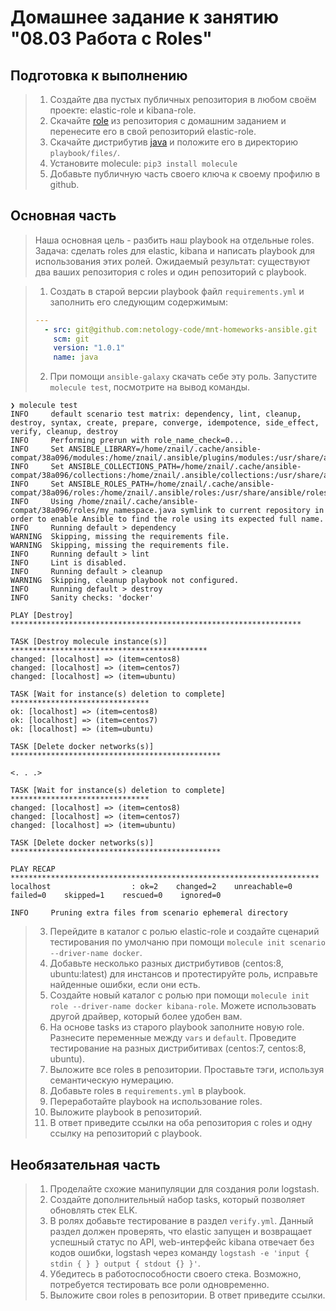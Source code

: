 # Домашнее задание к занятию "08.03 Работа с Roles"

## Подготовка к выполнению
>1. Создайте два пустых публичных репозитория в любом своём проекте: elastic-role и kibana-role.
>2. Скачайте [role](./roles/) из репозитория с домашним заданием и перенесите его в свой репозиторий elastic-role.
>3. Скачайте дистрибутив [java](https://www.oracle.com/java/technologies/javase-jdk11-downloads.html) и положите его в директорию `playbook/files/`. 
>4. Установите molecule: `pip3 install molecule`
>5. Добавьте публичную часть своего ключа к своему профилю в github.

## Основная часть

>Наша основная цель - разбить наш playbook на отдельные roles. Задача: сделать roles для elastic, kibana и написать playbook для использования этих ролей. Ожидаемый результат: существуют два ваших репозитория с roles и один репозиторий с playbook.

>1. Создать в старой версии playbook файл `requirements.yml` и заполнить его следующим содержимым:
>   ```yaml
>   ---
>     - src: git@github.com:netology-code/mnt-homeworks-ansible.git
>       scm: git
>       version: "1.0.1"
>       name: java 
>   ```
>2. При помощи `ansible-galaxy` скачать себе эту роль. Запустите  `molecule test`, посмотрите на вывод команды.
```
❯ molecule test
INFO     default scenario test matrix: dependency, lint, cleanup, destroy, syntax, create, prepare, converge, idempotence, side_effect, verify, cleanup, destroy
INFO     Performing prerun with role_name_check=0...
INFO     Set ANSIBLE_LIBRARY=/home/znail/.cache/ansible-compat/38a096/modules:/home/znail/.ansible/plugins/modules:/usr/share/ansible/plugins/modules
INFO     Set ANSIBLE_COLLECTIONS_PATH=/home/znail/.cache/ansible-compat/38a096/collections:/home/znail/.ansible/collections:/usr/share/ansible/collections
INFO     Set ANSIBLE_ROLES_PATH=/home/znail/.cache/ansible-compat/38a096/roles:/home/znail/.ansible/roles:/usr/share/ansible/roles:/etc/ansible/roles
INFO     Using /home/znail/.cache/ansible-compat/38a096/roles/my_namespace.java symlink to current repository in order to enable Ansible to find the role using its expected full name.
INFO     Running default > dependency
WARNING  Skipping, missing the requirements file.
WARNING  Skipping, missing the requirements file.
INFO     Running default > lint
INFO     Lint is disabled.
INFO     Running default > cleanup
WARNING  Skipping, cleanup playbook not configured.
INFO     Running default > destroy
INFO     Sanity checks: 'docker'

PLAY [Destroy] *****************************************************************

TASK [Destroy molecule instance(s)] ********************************************
changed: [localhost] => (item=centos8)
changed: [localhost] => (item=centos7)
changed: [localhost] => (item=ubuntu)

TASK [Wait for instance(s) deletion to complete] *******************************
ok: [localhost] => (item=centos8)
ok: [localhost] => (item=centos7)
ok: [localhost] => (item=ubuntu)

TASK [Delete docker networks(s)] ***********************************************

<. . .>

TASK [Wait for instance(s) deletion to complete] *******************************
changed: [localhost] => (item=centos8)
changed: [localhost] => (item=centos7)
changed: [localhost] => (item=ubuntu)

TASK [Delete docker networks(s)] ***********************************************

PLAY RECAP *********************************************************************
localhost                  : ok=2    changed=2    unreachable=0    failed=0    skipped=1    rescued=0    ignored=0

INFO     Pruning extra files from scenario ephemeral directory
```

>3. Перейдите в каталог с ролью elastic-role и создайте сценарий тестирования по умолчаню при помощи `molecule init scenario --driver-name docker`.
>4. Добавьте несколько разных дистрибутивов (centos:8, ubuntu:latest) для инстансов и протестируйте роль, исправьте найденные ошибки, если они есть.
>5. Создайте новый каталог с ролью при помощи `molecule init role --driver-name docker kibana-role`. Можете использовать другой драйвер, который более удобен вам.
>6. На основе tasks из старого playbook заполните новую role. Разнесите переменные между `vars` и `default`. Проведите тестирование на разных дистрибитивах (centos:7, centos:8, ubuntu).
>7. Выложите все roles в репозитории. Проставьте тэги, используя семантическую нумерацию.
>8. Добавьте roles в `requirements.yml` в playbook.
>9. Переработайте playbook на использование roles.
>10. Выложите playbook в репозиторий.
>11. В ответ приведите ссылки на оба репозитория с roles и одну ссылку на репозиторий с playbook.

## Необязательная часть

>1. Проделайте схожие манипуляции для создания роли logstash.
>2. Создайте дополнительный набор tasks, который позволяет обновлять стек ELK.
>3. В ролях добавьте тестирование в раздел `verify.yml`. Данный раздел должен проверять, что elastic запущен и возвращает успешный статус по API, web-интерфейс kibana отвечает без кодов ошибки, logstash через команду `logstash -e 'input { stdin { } } output { stdout {} }'`.
>4. Убедитесь в работоспособности своего стека. Возможно, потребуется тестировать все роли одновременно.
>5. Выложите свои roles в репозитории. В ответ приведите ссылки.
